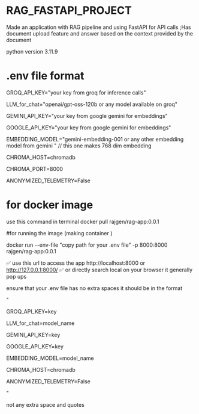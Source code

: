 # RAG_FASTAPI_PROJECT
Made an application with RAG pipeline and using FastAPI for API calls ;Has document upload feature and answer based on the context provided by the document 

python version 3.11.9

# .env   file format
GROQ_API_KEY="your key from groq for inference calls"

LLM_for_chat="openai/gpt-oss-120b or any model available on groq"

GEMINI_API_KEY="your key from google gemini for embeddings"

GOOGLE_API_KEY="your key from google gemini for embeddings"

EMBEDDING_MODEL="gemini-embedding-001 or any other embedding model from gemini " // this one makes 768 dim embedding 

CHROMA_HOST=chromadb

CHROMA_PORT=8000

ANONYMIZED_TELEMETRY=False 



# for docker image
use this command in terminal
docker pull rajgen/rag-app:0.0.1

#for running the image (making container )

docker run --env-file "copy path for your .env file" -p 8000:8000 rajgen/rag-app:0.0.1

✅  use this url to access the app http://localhost:8000  or http://127.0.0.1:8000/ ✅ 
or directly search local on your browser it generally pop ups

ensure that your .env file has no extra spaces it should be in the format 

"



GROQ_API_KEY=key

LLM_for_chat=model_name

GEMINI_API_KEY=key

GOOGLE_API_KEY=key

EMBEDDING_MODEL=model_name

CHROMA_HOST=chromadb

ANONYMIZED_TELEMETRY=False 



"

not any extra space and quotes

